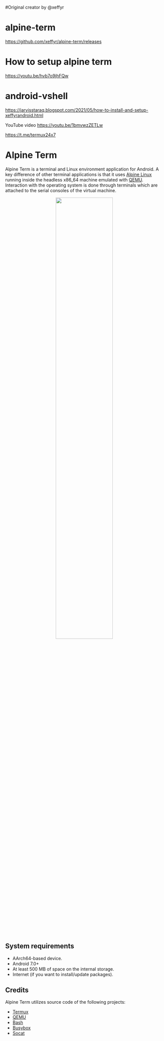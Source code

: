 #Original creator by @xeffyr

# alpine-term
https://github.com/xeffyr/alpine-term/releases

# How to setup alpine term
https://youtu.be/hvb7o9jhFQw

# android-vshell
https://jarvisstaraq.blogspot.com/2021/05/how-to-install-and-setup-xeffyrandroid.html

YouTube video
https://youtu.be/1bmvwzZETLw



https://t.me/termux24x7

# Alpine Term

Alpine Term is a terminal and Linux environment application for Android.
A key difference of other terminal applications is that it uses
[Alpine Linux](https://alpinelinux.org/) running inside the headless
x86_64 machine emulated with [QEMU](https://www.qemu.org/). Interaction
with the operating system is done through terminals which are attached to
the serial consoles of the virtual machine.

<p align="center"><img src="help-page/img/demo_anim.gif" width="60%"></p>

## System requirements

 - AArch64-based device.
 - Android 7.0+
 - At least 500 MB of space on the internal storage.
 - Internet (if you want to install/update packages).

## Credits

Alpine Term utilizes source code of the following projects:

 - [Termux](https://github.com/termux/termux-app)
 - [QEMU](https://qemu.org)
 - [Bash](http://www.gnu.org/software/bash/bash.html)
 - [Busybox](https://busybox.net)
 - [Socat](http://www.dest-unreach.org/socat/)
